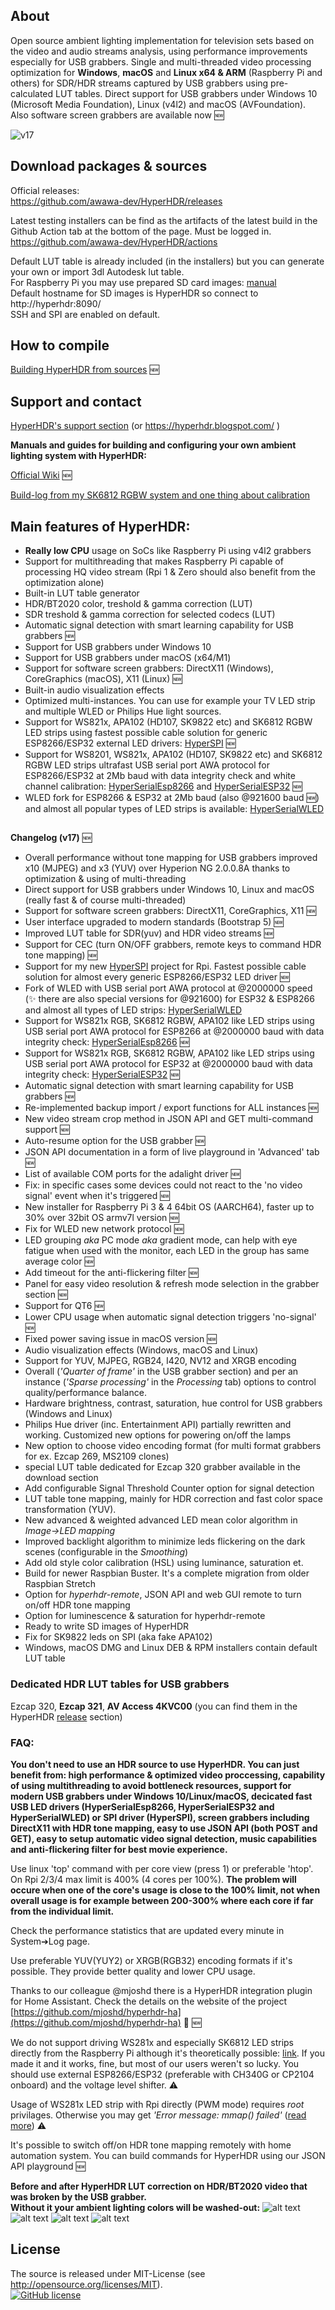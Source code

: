 ## About 

Open source ambient lighting implementation for television sets based on the video and audio streams analysis, using performance improvements especially for USB grabbers. Single and multi-threaded video processing optimization for **Windows**, **macOS** and **Linux x64 & ARM** (Raspberry Pi and others) for SDR/HDR streams captured by USB grabbers using pre-calculated LUT tables. Direct support for USB grabbers under Windows 10 (Microsoft Media Foundation), Linux (v4l2) and macOS (AVFoundation). Also software screen grabbers are available now :new:  
  
  ![v17](https://user-images.githubusercontent.com/69086569/131157173-cae41f0e-d5c3-413c-ba6b-041e8bfc0017.png)
  
## Download packages & sources

Official releases: \
https://github.com/awawa-dev/HyperHDR/releases

Latest testing installers can be find as the artifacts of the latest build in the Github Action tab at the bottom of the page. Must be logged in. \
https://github.com/awawa-dev/HyperHDR/actions

Default LUT table is already included (in the installers) but you can generate your own or import 3dl Autodesk lut table.\
For Raspberry Pi you may use prepared SD card images: [manual](https://hyperhdr.blogspot.com/2020/11/hyperhdr-prepare-for-building-buying_17.html)\
Default hostname for SD images is HyperHDR so connect to http://hyperhdr:8090/ \
SSH and SPI are enabled on default.

## How to compile

[Building HyperHDR from sources](https://github.com/awawa-dev/HyperHDR/wiki/Compiling-HyperHDR) :new:
  
## Support and contact

[HyperHDR's support section](https://github.com/awawa-dev/HyperHDR/discussions) (or https://hyperhdr.blogspot.com/ )

**Manuals and guides for building and configuring your own ambient lighting system with HyperHDR:**

[Official Wiki](https://github.com/awawa-dev/HyperHDR/wiki) :new:  
  
[Build-log from my SK6812 RGBW system and one thing about calibration](https://hyperhdr.blogspot.com/2020/12/my-build-log-using-sk6812-rgbw-led.html)
  
## Main features of HyperHDR:

* **Really low CPU** usage on SoCs like Raspberry Pi using v4l2 grabbers
* Support for multithreading that makes Raspberry Pi capable of processing HQ video stream (Rpi 1 & Zero should also benefit from the optimization alone)
* Built-in LUT table generator
* HDR/BT2020 color, treshold & gamma correction (LUT)
* SDR treshold & gamma correction for selected codecs (LUT)
* Automatic signal detection with smart learning capability for USB grabbers :new:
* Support for USB grabbers under Windows 10
* Support for USB grabbers under macOS (x64/M1)
* Support for software screen grabbers: DirectX11 (Windows), CoreGraphics (macOS), X11 (Linux) :new:
* Built-in audio visualization effects
* Optimized multi-instances. You can use for example your TV LED strip and multiple WLED or Philips Hue light sources.
* Support for WS821x, APA102 (HD107, SK9822 etc) and SK6812 RGBW LED strips using fastest possible cable solution for generic ESP8266/ESP32 external LED drivers: [HyperSPI](https://github.com/awawa-dev/HyperSPI) :new:
* Support for WS8201, WS821x, APA102 (HD107, SK9822 etc) and SK6812 RGBW LED strips ultrafast USB serial port AWA protocol for ESP8266/ESP32 at 2Mb baud with data integrity check and white channel calibration: [HyperSerialEsp8266](https://github.com/awawa-dev/HyperSerialEsp8266) and [HyperSerialESP32](https://github.com/awawa-dev/HyperSerialESP32) :new:
* WLED fork for ESP8266 & ESP32 at 2Mb baud (also @921600 baud :new:) and almost all popular types of LED strips is available: [HyperSerialWLED](https://github.com/awawa-dev/HyperSerialWLED)

##

**Changelog (v17)** :new:
- Overall performance without tone mapping for USB grabbers improved x10 (MJPEG) and x3 (YUV) over Hyperion NG 2.0.0.8A thanks to optimization & using of multi-threading
- Direct support for USB grabbers under Windows 10, Linux and macOS (really fast & of course multi-threaded)
- Support for software screen grabbers: DirectX11, CoreGraphics, X11 :new:
- User interface upgraded to modern standards (Bootstrap 5) :new:
- Improved LUT table for SDR(yuv) and HDR video streams :new:
- Support for CEC (turn ON/OFF grabbers, remote keys to command HDR tone mapping)  :new:
- Support for my new [HyperSPI](https://github.com/awawa-dev/HyperSPI) project for Rpi. Fastest possible cable solution for almost every generic ESP8266/ESP32 LED driver :new:
- Fork of WLED with USB serial port AWA protocol at @2000000 speed (:sparkles: there are also special versions for @921600) for ESP32 & ESP8266 and almost all types of LED strips: [HyperSerialWLED](https://github.com/awawa-dev/HyperSerialWLED)
- Support for WS821x RGB, SK6812 RGBW, APA102 like LED strips using USB serial port AWA protocol for ESP8266 at @2000000 baud with data integrity check: [HyperSerialEsp8266](https://github.com/awawa-dev/HyperSerialEsp8266) :new:
- Support for WS821x RGB, SK6812 RGBW, APA102 like LED strips using USB serial port AWA protocol for ESP32 at @2000000 baud with data integrity check: [HyperSerialESP32](https://github.com/awawa-dev/HyperSerialESP32) :new:
- Automatic signal detection with smart learning capability for USB grabbers :new:
- Re-implemented backup import / export functions for ALL instances :new:
- New video stream crop method in JSON API and GET multi-command support :new:
- Auto-resume option for the USB grabber :new:
- JSON API documentation in a form of live playground in 'Advanced' tab :new:
- List of available COM ports for the adalight driver :new:
- Fix: in specific cases some devices could not react to the 'no video signal' event when it's triggered :new:
- New installer for Raspberry Pi 3 & 4 64bit OS (AARCH64), faster up to 30% over 32bit OS armv7l version :new:
- Fix for WLED new network protocol :new:
- LED grouping *aka* PC mode *aka* gradient mode, can help with eye fatigue when used with the monitor, each LED in the group has same average color :new:
- Add timeout for the anti-flickering filter :new:
- Panel for easy video resolution & refresh mode selection in the grabber section :new:
- Support for QT6 :new:
- Lower CPU usage when automatic signal detection triggers 'no-signal' :new:
- Fixed power saving issue in macOS version :new:
- Audio visualization effects (Windows, macOS and Linux)
- Support for YUV, MJPEG, RGB24, I420, NV12 and XRGB encoding
- Overall (_'Quarter of frame'_ in the USB grabber section) and per an instance (_'Sparse processing'_ in the _Processing_ tab) options to control quality/performance balance.
- Hardware brightness, contrast, saturation, hue control for USB grabbers (Windows and Linux)
- Philips Hue driver (inc. Entertainment API) partially rewritten and working. Customized new options for powering on/off the lamps
- New option to choose video encoding format (for multi format grabbers for ex. Ezcap 269, MS2109 clones)
- special LUT table dedicated for Ezcap 320 grabber available in the download section
- Add configurable Signal Threshold Counter option for signal detection
- LUT table tone mapping, mainly for HDR correction and fast color space transformation (YUV).
- New advanced & weighted advanced LED mean color algorithm in _Image&#8594;LED mapping_
- Improved backlight algorithm to minimize leds flickering on the dark scenes (configurable in the _Smoothing_)
- Add old style color calibration (HSL) using luminance, saturation et.
- Build for newer Raspbian Buster. It's a complete migration from older Raspbian Stretch
- Option for _hyperhdr-remote_, JSON API and web GUI remote to turn on/off HDR tone mapping
- Option for luminescence & saturation for hyperhdr-remote
- Ready to write SD images of HyperHDR
- Fix for SK9822 leds on SPI (aka fake APA102)
- Windows, macOS DMG and Linux DEB & RPM installers contain default LUT table

### Dedicated HDR LUT tables for USB grabbers

Ezcap 320, **Ezcap 321**, **AV Access 4KVC00** (you can find them in the HyperHDR [release](https://github.com/awawa-dev/HyperHDR/releases/latest) section)

### FAQ:

**You don't need to use an HDR source to use HyperHDR. You can just benefit from: high performance & optimized video proccessing, capability of using multithreading to avoid bottleneck resources, support for modern USB grabbers under Windows 10/Linux/macOS, decicated fast USB LED drivers (HyperSerialEsp8266, HyperSerialESP32 and HyperSerialWLED) or SPI driver (HyperSPI), screen grabbers including DirectX11 with HDR tone mapping, easy to use JSON API (both POST and GET), easy to setup automatic video signal detection, music capabilities and anti-flickering filter for best movie experience.**

Use linux 'top' command with per core view (press 1) or preferable 'htop'. On Rpi 2/3/4 max limit is 400% (4 cores per 100%). **The problem will occure when one of the core's usage is close to the 100% limit, not when overall usage is for example between 200-300% where each core if far from the individual limit.**

Check the performance statistics that are updated every minute in System➔Log page.

Use preferable YUV(YUY2) or XRGB(RGB32) encoding formats if it's possible. They provide better quality and lower CPU usage.  

Thanks to our colleague @mjoshd there is a HyperHDR integration plugin for Home Assistant. Check the details on the website of the project [https://github.com/mjoshd/hyperhdr-ha](https://github.com/mjoshd/hyperhdr-ha) 🚀 🆕    
  
We do not support driving WS281x and especially SK6812 LED strips directly from the Raspberry Pi although it's theoretically possible: [link](https://github.com/awawa-dev/HyperHDR/discussions/111). If you made it and it works, fine, but most of our users weren't so lucky. You should use external ESP8266/ESP32 (preferable with CH340G or CP2104 onboard) and the voltage level shifter. :warning:  

Usage of WS281x LED strip with Rpi directly (PWM mode) requires _root_ privilages. Otherwise you may get _'Error message: mmap() failed'_ ([read more](https://github.com/awawa-dev/HyperHDR/issues/52)) :warning:

It's possible to switch off/on HDR tone mapping remotely with home automation system. You can build commands for HyperHDR using our JSON API playground :new:
  
  
**Before and after HyperHDR LUT correction on HDR/BT2020 video that was broken by the USB grabber.\
Without it your ambient lighting colors will be washed-out:**
![alt text](https://i.postimg.cc/VsbZrGBx/cfinal.jpg)
![alt text](https://i.postimg.cc/sXbnH7yH/afinal.jpg)
![alt text](https://i.postimg.cc/zDnSY9kG/dfinal.jpg)
![alt text](https://i.postimg.cc/nr73yrhF/bfinal.jpg)

## License
  
The source is released under MIT-License (see http://opensource.org/licenses/MIT).  
[![GitHub license](https://img.shields.io/badge/License-MIT-yellow.svg)](https://raw.githubusercontent.com/awawa-dev/HyperHDR/master/LICENSE)
